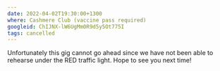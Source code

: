 ```yaml
---
date: 2022-04-02T19:30:00+1300
where: Cashmere Club (vaccine pass required)
googleid: ChIJNX-lW6UgMm0R9d5y5Ot775I
tags: cancelled
---
```

Unfortunately this gig cannot go ahead since we have not been able to rehearse  under the RED traffic light. Hope to see you next time!